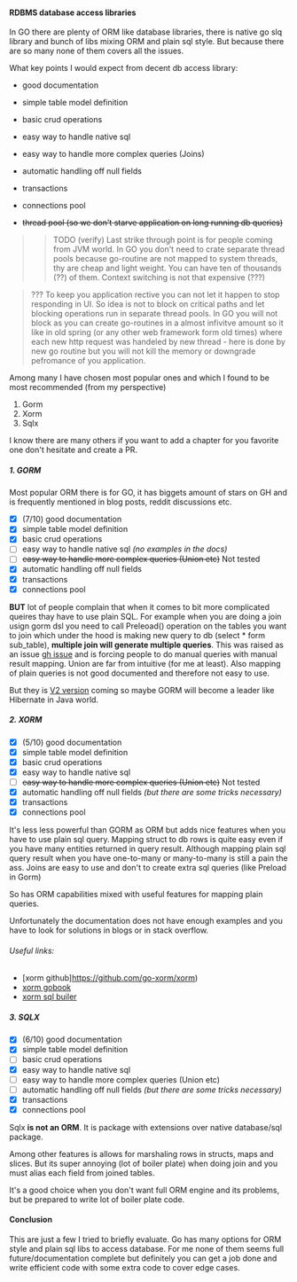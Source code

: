 #### RDBMS database access libraries

In GO there are plenty of ORM like database libraries, there is native go slq library and bunch of libs mixing ORM and plain sql style. But because there are so many none of them covers all the issues.

What key points I would expect from decent db access library:
- good documentation
- simple table model definition
- basic crud operations
- easy way to handle native sql
- easy way to handle more complex queries (Joins)
- automatic handling off null fields
- transactions
- connections pool


- ~~thread pool (so we don't starve application on long running db queries)~~

>>TODO (verify)
Last strike through point is for people coming from JVM world. In GO you don't need to crate separate thread pools because go-routine are not mapped to system threads, thy are cheap and light weight. You can have ten of thousands (??) of them. Context switching is not that expensive (???)

> ???  To keep you application rective you can not let it happen to stop responding in UI. So idea is not to block on critical paths and let blocking operations run in separate thread pools. In GO you will not block as you can create go-routines in a almost infivitve amount so it like in old spring (or any other web framework form old times) where each new http request was handeled by new thread - here is done by new go routine but you will not kill the memory or downgrade pefromance of you application.


Among many I have chosen most popular ones and which I found to be most recommended (from my perspective)

1. Gorm
2. Xorm
3. Sqlx

I know there are many others if you want to add a chapter for you favorite one don't hesitate and create a PR.


##### 1. GORM

Most popular ORM there is for GO, it has biggets amount of stars on GH and is frequently mentioned in blog posts, reddit discussions etc.

- [x] (7/10) good documentation
- [x] simple table model definition
- [x] basic crud operations
- [ ] easy way to handle native sql _(no examples in the docs)_
- [ ] ~~easy way to handle more complex queries (Union etc)~~ Not tested
- [x] automatic handling off null fields
- [x] transactions
- [x] connections pool

**BUT** lot of people complain that when it comes to bit more complicated queires thay have to use plain SQL. For example when you are doing a join usign gorm dsl you need to call Preleoad() operation on the tables you want to join which under the hood is making new query to db (select * form sub_table), **multiple join will generate multiple queries**. This was raised as an issue [gh issue](https://github.com/jinzhu/gorm/issues/1436) and is forcing people to do manual queries with manual result mapping. Union are far from intuitive (for me at least).
Also mapping of plain queries is not good documented and therefore not easy to use.

But they is [V2 version](https://github.com/jinzhu/gorm/issues/2886) coming so maybe GORM will become a leader like Hibernate in Java world.

##### 2. XORM

- [x] (5/10) good documentation
- [x] simple table model definition
- [x] basic crud operations
- [x] easy way to handle native sql
- [ ] ~~easy way to handle more complex queries (Union etc)~~ Not tested
- [x] automatic handling off null fields _(but there are some tricks necessary)_
- [x] transactions
- [x] connections pool

It's less less powerful than GORM as ORM but adds nice features when you have to use plain sql query. Mapping struct to db rows is quite easy even if you have many entities returned in query result. Although mapping plain sql query result when you have one-to-many or many-to-many is still a pain the ass.
Joins are easy to use and don't to create extra sql queries (like Preload in Gorm)

So has ORM capabilities mixed with useful features for mapping plain queries.

Unfortunately the documentation does not have enough examples and you have to look for solutions in blogs or in stack overflow.

###### Useful links:

* [xorm github]https://github.com/go-xorm/xorm)
* [xorm gobook](http://gobook.io/read/gitea.com/xorm/manual-en-US/)
* [xorm sql builer](https://gitea.com/xorm/builder)

##### 3. SQLX

- [x] (6/10) good documentation
- [x] simple table model definition
- [ ] basic crud operations
- [x] easy way to handle native sql
- [ ] easy way to handle more complex queries (Union etc)
- [ ] automatic handling off null fields _(but there are some tricks necessary)_
- [x] transactions
- [x] connections pool

Sqlx **is not an ORM**.
It is package with extensions over native database/sql package.

Among other features is allows for marshaling rows in structs, maps and slices.
But its super annoying (lot of boiler plate) when doing join and you must alias each field from joined tables.

It's a good choice when you don't want full ORM engine and its problems, but be prepared to write lot of boiler plate code.


#### Conclusion
This are just a few I tried to briefly evaluate. Go has many options for ORM style and plain sql libs to access database. For me none of them seems full future/documentation complete but definitely you can get a job done and write efficient code with some extra code to cover edge cases.
